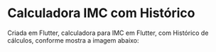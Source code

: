 # Calculadora IMC com Histórico
Criada em Flutter, calculadora para IMC em Flutter, com Histórico de cálculos, conforme mostra a imagem abaixo:

